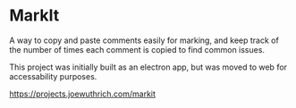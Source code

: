 # MarkIt
A way to copy and paste comments easily for marking, and keep track of the number of times each comment is copied to find common issues.

This project was initially built as an electron app, but was moved to web for accessability purposes.

https://projects.joewuthrich.com/markit
